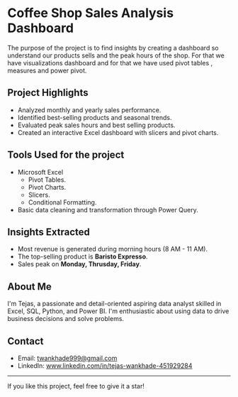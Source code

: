 # Coffee Shop Sales Analysis Dashboard 

The purpose of the project is to find insights by creating a dashboard so understand our products sells and the peak hours of the shop. For that we have visualizations dashboard and for that we have used pivot tables , measures and power pivot.

## Project Highlights

- Analyzed monthly and yearly sales performance.
- Identified best-selling products and seasonal trends.
- Evaluated peak sales hours and best selling products.
- Created an interactive Excel dashboard with slicers and pivot charts.

## Tools Used for the project

- Microsoft Excel
  - Pivot Tables.
  - Pivot Charts.
  - Slicers.
  - Conditional Formatting.
- Basic data cleaning and transformation through Power Query.

## Insights Extracted

- Most revenue is generated during morning hours (8 AM - 11 AM).
- The top-selling product is **Baristo Expresso**.
- Sales peak on **Monday, Thrusday, Friday**.
  
## About Me

I'm Tejas, a passionate and detail-oriented aspiring data analyst skilled in Excel, SQL, Python, and Power BI. I'm enthusiastic about using data to drive business decisions and solve problems.

## Contact

-  Email: twankhade999@gmail.com
- LinkedIn: www.linkedin.com/in/tejas-wankhade-451929284

---

If you like this project, feel free to give it a star!

